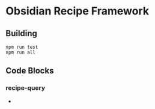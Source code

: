 # Obsidian Recipe Framework

## Building
```
npm run test
npm run all
```

## Code Blocks

### recipe-query
 - 
